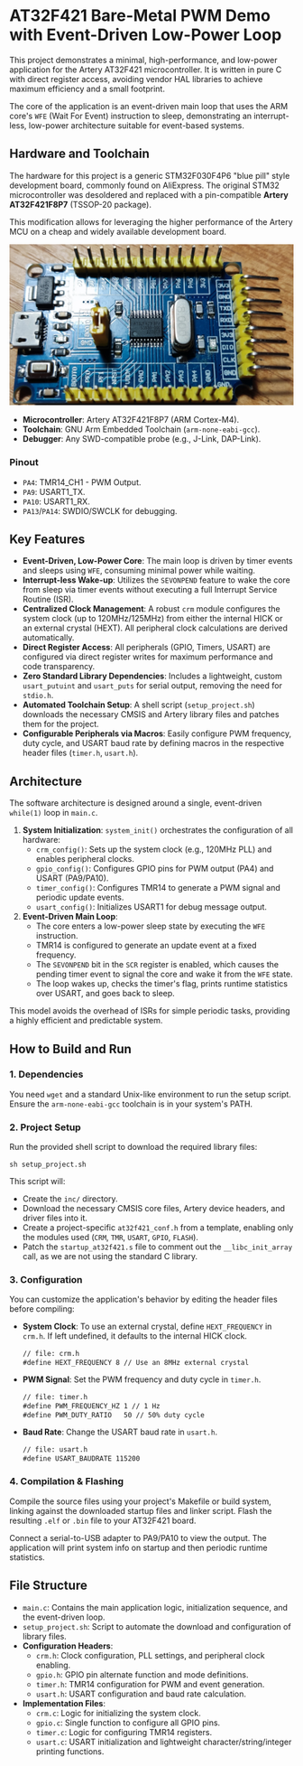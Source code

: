 # AT32F421 Bare-Metal PWM Demo with Event-Driven Low-Power Loop

This project demonstrates a minimal, high-performance, and low-power application for the Artery AT32F421 microcontroller. It is written in pure C with direct register access, avoiding vendor HAL libraries to achieve maximum efficiency and a small footprint.

The core of the application is an event-driven main loop that uses the ARM core's `WFE` (Wait For Event) instruction to sleep, demonstrating an interrupt-less, low-power architecture suitable for event-based systems.

## Hardware and Toolchain

The hardware for this project is a generic STM32F030F4P6 "blue pill" style development board, commonly found on AliExpress. The original STM32 microcontroller was desoldered and replaced with a pin-compatible **Artery AT32F421F8P7** (TSSOP-20 package).

This modification allows for leveraging the higher performance of the Artery MCU on a cheap and widely available development board.

![Modified AT32F421 Development Board](devboard.jpg)

*   **Microcontroller**: Artery AT32F421F8P7 (ARM Cortex-M4).
*   **Toolchain**: GNU Arm Embedded Toolchain (`arm-none-eabi-gcc`).
*   **Debugger**: Any SWD-compatible probe (e.g., J-Link, DAP-Link).

### Pinout

*   `PA4`: TMR14_CH1 - PWM Output.
*   `PA9`: USART1_TX.
*   `PA10`: USART1_RX.
*   `PA13`/`PA14`: SWDIO/SWCLK for debugging.

## Key Features

*   **Event-Driven, Low-Power Core**: The main loop is driven by timer events and sleeps using `WFE`, consuming minimal power while waiting.
*   **Interrupt-less Wake-up**: Utilizes the `SEVONPEND` feature to wake the core from sleep via timer events without executing a full Interrupt Service Routine (ISR).
*   **Centralized Clock Management**: A robust `crm` module configures the system clock (up to 120MHz/125MHz) from either the internal HICK or an external crystal (HEXT). All peripheral clock calculations are derived automatically.
*   **Direct Register Access**: All peripherals (GPIO, Timers, USART) are configured via direct register writes for maximum performance and code transparency.
*   **Zero Standard Library Dependencies**: Includes a lightweight, custom `usart_putuint` and `usart_puts` for serial output, removing the need for `stdio.h`.
*   **Automated Toolchain Setup**: A shell script (`setup_project.sh`) downloads the necessary CMSIS and Artery library files and patches them for the project.
*   **Configurable Peripherals via Macros**: Easily configure PWM frequency, duty cycle, and USART baud rate by defining macros in the respective header files (`timer.h`, `usart.h`).

## Architecture

The software architecture is designed around a single, event-driven `while(1)` loop in `main.c`.

1.  **System Initialization**: `system_init()` orchestrates the configuration of all hardware:
    *   `crm_config()`: Sets up the system clock (e.g., 120MHz PLL) and enables peripheral clocks.
    *   `gpio_config()`: Configures GPIO pins for PWM output (PA4) and USART (PA9/PA10).
    *   `timer_config()`: Configures TMR14 to generate a PWM signal and periodic update events.
    *   `usart_config()`: Initializes USART1 for debug message output.
2.  **Event-Driven Main Loop**:
    *   The core enters a low-power sleep state by executing the `WFE` instruction.
    *   TMR14 is configured to generate an update event at a fixed frequency.
    *   The `SEVONPEND` bit in the `SCR` register is enabled, which causes the pending timer event to signal the core and wake it from the `WFE` state.
    *   The loop wakes up, checks the timer's flag, prints runtime statistics over USART, and goes back to sleep.

This model avoids the overhead of ISRs for simple periodic tasks, providing a highly efficient and predictable system.

## How to Build and Run

### 1. Dependencies

You need `wget` and a standard Unix-like environment to run the setup script. Ensure the `arm-none-eabi-gcc` toolchain is in your system's PATH.

### 2. Project Setup

Run the provided shell script to download the required library files:

```
sh setup_project.sh
```

This script will:
*   Create the `inc/` directory.
*   Download the necessary CMSIS core files, Artery device headers, and driver files into it.
*   Create a project-specific `at32f421_conf.h` from a template, enabling only the modules used (`CRM`, `TMR`, `USART`, `GPIO`, `FLASH`).
*   Patch the `startup_at32f421.s` file to comment out the `__libc_init_array` call, as we are not using the standard C library.

### 3. Configuration

You can customize the application's behavior by editing the header files before compiling:

*   **System Clock**: To use an external crystal, define `HEXT_FREQUENCY` in `crm.h`. If left undefined, it defaults to the internal HICK clock.
    ```
    // file: crm.h
    #define HEXT_FREQUENCY 8 // Use an 8MHz external crystal
    ```
*   **PWM Signal**: Set the PWM frequency and duty cycle in `timer.h`.
    ```
    // file: timer.h
    #define PWM_FREQUENCY_HZ 1 // 1 Hz
    #define PWM_DUTY_RATIO   50 // 50% duty cycle
    ```
*   **Baud Rate**: Change the USART baud rate in `usart.h`.
    ```
    // file: usart.h
    #define USART_BAUDRATE 115200
    ```

### 4. Compilation & Flashing

Compile the source files using your project's Makefile or build system, linking against the downloaded startup files and linker script. Flash the resulting `.elf` or `.bin` file to your AT32F421 board.

Connect a serial-to-USB adapter to PA9/PA10 to view the output. The application will print system info on startup and then periodic runtime statistics.

## File Structure

*   `main.c`: Contains the main application logic, initialization sequence, and the event-driven loop.
*   `setup_project.sh`: Script to automate the download and configuration of library files.
*   **Configuration Headers**:
    *   `crm.h`: Clock configuration, PLL settings, and peripheral clock enabling.
    *   `gpio.h`: GPIO pin alternate function and mode definitions.
    *   `timer.h`: TMR14 configuration for PWM and event generation.
    *   `usart.h`: USART configuration and baud rate calculation.
*   **Implementation Files**:
    *   `crm.c`: Logic for initializing the system clock.
    *   `gpio.c`: Single function to configure all GPIO pins.
    *   `timer.c`: Logic for configuring TMR14 registers.
    *   `usart.c`: USART initialization and lightweight character/string/integer printing functions.
